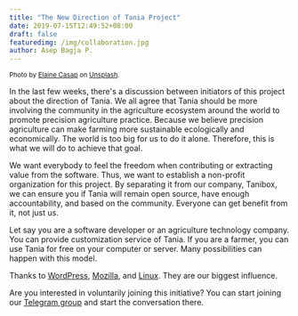 ```yaml
---
title: "The New Direction of Tania Project"
date: 2019-07-15T12:49:52+08:00
draft: false
featuredimg: /img/collaboration.jpg
author: Asep Bagja P.
---
```

<small class="text-center">Photo by <a href="https://unsplash.com/photos/qgHGDbbSNm8" target="_blank">Elaine Casap</a> on <a href="https://unsplash.com">Unsplash</a>.</small>

In the last few weeks, there's a discussion between initiators of this project about the direction of Tania. We all agree that Tania should be more involving the community in the agriculture ecosystem around the world to promote precision agriculture practice. Because we believe precision agriculture can make farming more sustainable ecologically and economically. The world is too big for us to do it alone. Therefore, this is what we will do to achieve that goal.

We want everybody to feel the freedom when contributing or extracting value from the software. Thus, we want to establish a non-profit organization for this project. By separating it from our company, Tanibox, we can ensure you if Tania will remain open source, have enough accountability, and based on the community. Everyone can get benefit from it, not just us.

Let say you are a software developer or an agriculture technology company. You can provide customization service of Tania. If you are a farmer, you can use Tania for free on your computer or server. Many possibilities can happen with this model.

Thanks to <a href="https://wordpress.org">WordPress</a>, <a href="https://mozilla.org">Mozilla</a>, and <a href="https://linuxfoundation.org">Linux</a>. They are our biggest influence.

Are you interested in voluntarily joining this initiative? You can start joining our [Telegram group](https://t.me/usetania) and start the conversation there.